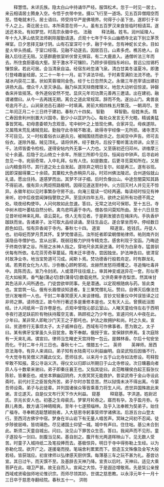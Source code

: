 <!-- { "loadSidebar": true } -->
　　释慧悟。未详氏族。隐太白山中持诵华严经。服饵松术。忽于一时见一居士。来云相请居士腾身入空。令悟于衣带中坐。摄以飞行至一道场。见五百异僧翔空而至。悟奄就末行。居士语曰。师受持华严是佛境界。何得于小圣下坐。遂即引于半千人之上。斋讫居士曰。本所斋意在师一人。虽有五百罗汉来食皆临时相请耳。遂送还本处。有如梦觉。时高宗永徽中也。
法融
　　释法融。姓韦。润州延陵人。年十九入茅山依炅法师剃除服勤请道。贞观十七年于牛头山幽栖寺北岩下别立茅茨禅室。日夕思择无缺寸阴。山有石室深可十步。融于中坐。忽有神蛇长丈余。目如星火举头扬威。于室口经宿。见融不动遂去。因居百日。山素多虎。樵苏绝人。自融入后往还无阻。又感群鹿依室听伏曾无惧容。有二大鹿直入。通僧听法三年而去。所住食厨基临大壑。至于激水不可镶阶。乃顾步徘徊指东岭曰。昔远公拄锡朽镶惊泉。若此可居。会当清泉自溢。经宿东岭忽涌飞泉。清白甘美冬温夏冷。即激引登峰趣釜经廊。又二十一年十一月。岩下讲法华经。于时素雪满阶法流不绝。于凝冰内获花二茎。状如芙蓉璨同金色。经于七日忽然失之。永徽三年邑宰请出建初讲扬大品。僧众千人至灭诤品。融乃纵其天辩商搉理义。地忽大动听侣惊波。钟磬香床并皆摇荡。寺外道俗安然不觉。显庆元年司功萧元善再三邀请。出在建初。融谓诸僧曰。从今一去再践无期。离合之道此常规耳。辞而不免。遂出山门。禽兽哀号逾月不止。山涧泉池击石涌砂一时填满。房前大桐四株五月繁茂。一朝凋尽。至二年闰正月二十三日终于建初。春秋六十四矣。
智勤
　　释智勤。俗姓朱氏。隋仁寿因舍利州别置大兴国寺。勤少小以匡护为心。每处众发言无不允睦。精诚勇猛事皆冥祐。初母患委顿为念观音。宅中树叶之上皆现化佛。合家并见。母疾遂除。又属隋末荒乱诸贼竞起。勤独守此寺贼不敢凌。故得寺宇经像一无所损。诸寺湮灭不可目见。又一时权着俗衣以避兵刃。被贼围绕而欲杀之。忽闻空中声告。师可去俗衣。遂除外服。贼见顶礼。请将供养。经于数月。后投于蜀听暠法师讲。众至三千。法师皆委令检校。遂得安帖内外无事一人力也。又至唐初还归邓州。讲维摩三论十余遍。后隐于北山倚立十余年。所居三所即今见存。恒闻谷中钟声。后寻岩岭忽见一寺。宛丽奇常。入中礼拜。似有人住。如是数度。后更寻觅莫知所在。又居山内粮食将尽。其行道之处土自发起。遂除弃之明日复尔。如是再三。遂有谷现。因即深掘得粟二十余硕。其粟粒大色赤稍异凡谷。时邓州佛法陵迟。合州道俗就山礼请。愿出住持。遂感梦而出。其梦不详子细。后时负像出山。中途忽闇莫知其路不得前进。俄有异火两炬照路极明。因得见道送至村中。火方回灭村人并见无不惊异。永徽年初以见时事繁杂守房不出。向淹三载读一切经两遍。每读经时恒见有神来听。初中后夜尝闻弹指謦欬之声。至显庆四年五月。欲终之前所有功德不周之处。晓夜经构使毕。人问何故如此忽速。答曰。无常之法何可保耶。至十五日。寺中树木枝叶萎枯自然分析。禽鸟悲鸣遍于寺内。僧各惊问莫知所由。至十六日旦忽见昔听经神来礼拜。语云莫礼。傍人无有见者。于是剃发披衣在绳床内。手执香炉跏趺而坐。告诸弟子。汝可取大品经读诵。至往生品讫。遂合掌坐而卒。停经数日颜色如旧。恒有异香闻于寺内。春秋七十四。
道宣
　　释道宣。姓钱氏。丹徒人也。初母妊而梦月贯其怀。复梦梵僧语云。汝所妊者即梁朝僧祐律师。祐则南齐剡溪隐岳寺僧护也。宜从出家。既弱冠极力护持专精克念。感舍利现于宝函。乃晦迹于终南仿掌之谷。所居之水神人指之。穿地尺余其泉迸涌。时号为白泉寺。猛兽驯伏每有所依。名花芬芳奇草蔓延。隋末迁丰德寺。尝因独坐。护法神告曰。彼清官村故净业寺。地当宝势道可习成。闻斯卜焉。焚功德香行般若舟定。时有群龙礼谒。若男若女化为人形。沙弥散心顾盻邪视。龙赫然发怒将搏攫之。寻追悔吐毒井中。具陈而去。宣乃令封闭。人或潜开往往烟上。审其神变或送异花一奁。形似枣花大如榆荚。香气馝(蒲必切)馞(蒲骨切)数载宛然。又供奇果李杏梨柰。然其味甘其色洁非人间所遇也。门徒尝欲举阴事。先是潜通。以定观根随病与药。皆此类也。宣尝筑一坛。俄有长眉僧谈知道者。复三果梵僧礼坛。赞曰。自佛灭后像法住世兴发唯师一人也。干封二年春冥感天人来谈律相。言钞文轻重仪中舛误皆译之过非师之罪。请师改正。故今所行著述多是重修本是也。又有天人云。曾撰祇洹图经。计人间纸帛一百许卷是也。贞观中曾隐沁部云室山。人睹天童给侍左右于西明寺夜行道足趺前阶有物扶持履空无害。熟顾视之乃少年也。宣遽问何人中夜在此。少年曰。某非常人即毗沙门天王之子那吒也。护法之故拥护和尚。时之久矣。宣曰。贫道修行无事烦太子。太子威神自在。西域有可作佛事者。愿为致之。太子曰。某有佛牙宝掌虽久头目犹舍。敢不奉献。俄授于宣。宣保銶供养焉。复次庭除有一天来礼谒。谓宣曰。律师当生睹史天宫持物一包云。是棘林香。尔后十旬安坐而化。干封二年十月三日也。春秋七十二。僧腊五十二。
英师
　　英禅师。居西京法海寺。有异人来谒曰。弟子知有水陆斋可以利益幽明。自梁武殁后因循不行。今大觉寺有吴僧义济藏此仪文。愿师往求。以来月十五于山北寺如法修设。苟释狴牢敢不知报。英公寻诣义济。得仪文以归即以所期日于山北寺修设。次日曛暮向者异人与十数辈来谢曰。弟子即秦庄襄王也。又指其徒曰。此范睢穰侯白起王翦张仪陈轸。皆秦臣也。咸坐本罪幽囚阴府。大夜冥冥无能救护。昔梁武帝于金山寺设此斋时。前代纣王之臣皆免所苦。弟子尔时亦暂息苦。然以狱情未决不得出离。今蒙吾师设斋。弟子与此徒辈。并列国诸侯众等皆乘善力将生人间。虑世异国殊故此来谢。言讫遂灭。自是仪文布行天下作大利益。
窥基
　　释窥基。字洪道。姓尉迟氏。京兆长安人也。初基之生母裴氏。梦掌月轮吞之。寤而有孕。及乎盈月弥。与群儿弗类。数方诵习神晤精爽。至年十七遂预缁林。及乎入法奉敕为奘弟子。始住广福寺。寻奉敕选聪慧颖脱者。入大慈恩寺躬事奘师学诸佛法。后游五台山登太行。至西河古佛宇中宿。梦身在半山岩下有无量人唱苦声。冥昧之间初不忍闻。徒步陟彼层峰。皆琉璃色。尽见诸国土仰望一城。城中有声曰。住住咄。基公未合到此。斯须二天童自城出。问曰。汝见山下罪苦众生否。答曰。我闻声而不见形。童子遂投与一剑曰。剖腹当见矣。基自剖之。腹开有光两道晖映山下。见无数人受苦。时童子入城持纸二及笔投捧而去。基极惊异。明日于寺中得弥勒上生经。以为弥勒化现。欲开广之。遂援毫而授。笔端舍利累累而下。尝造玉文殊像及金写大般若经。皆获瑞应。初宣律师以弘律感天厨供馔。每薄基三车之玩不甚为礼。基尝访宣。其日过午。而天馔不至。及基辞去天神乃降。宣责以后时。天神曰。适见大乘菩萨在此。翊卫严甚。故无自而入。宣闻之大惊。于是遐迩增敬焉。先是奘公亲搜西域戒贤瑜伽师地论惟识宗。而师尽领其妙。世谓之慈恩教。以永淳元年十一月十三日卒于慈恩寺翻经院。春秋五十一。
洪昉
